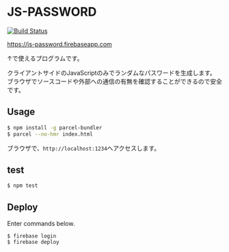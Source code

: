 # JS-PASSWORD

[![Build Status](https://travis-ci.com/newnakashima/js-password.svg?branch=master)](https://travis-ci.com/newnakashima/js-password)

https://js-password.firebaseapp.com

↑で使えるプログラムです。

クライアントサイドのJavaScriptのみでランダムなパスワードを生成します。
ブラウザでソースコードや外部への通信の有無を確認することができるので安全です。

## Usage

```sh
$ npm install -g parcel-bundler
$ parcel --no-hmr index.html
```

ブラウザで、`http://localhost:1234`へアクセスします。

## test

```sh
$ npm test
```

## Deploy

Enter commands below.

```
$ firebase login
$ firebase deploy
```

